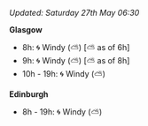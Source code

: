*Updated: Saturday 27th May 06:30*

**Glasgow**

* 8h: :cyclone: Windy (:partly_sunny:) [:partly_sunny: as of 6h]
* 9h: :cyclone: Windy (:partly_sunny:) [:partly_sunny: as of 8h]
* 10h - 19h: :cyclone: Windy (:partly_sunny:)

**Edinburgh**

* 8h - 19h: :cyclone: Windy (:partly_sunny:)

